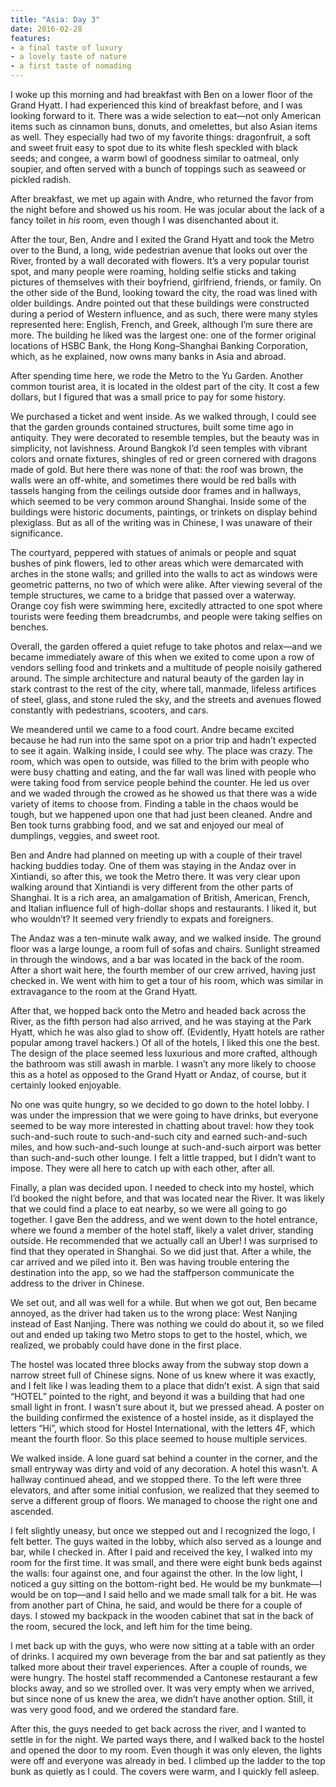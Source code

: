 ```yaml
---
title: "Asia: Day 3"
date: 2016-02-28
features:
- a final taste of luxury
- a lovely taste of nature
- a first taste of nomading
---
```


I woke up this morning and had breakfast with Ben on a lower floor of the Grand
Hyatt. I had experienced this kind of breakfast before, and I was looking
forward to it. There was a wide selection to eat—not only American items such as
cinnamon buns, donuts, and omelettes, but also Asian items as well. They
especially had two of my favorite things: dragonfruit, a soft and sweet fruit
easy to spot due to its white flesh speckled with black seeds; and congee, a
warm bowl of goodness similar to oatmeal, only soupier, and often served with a
bunch of toppings such as seaweed or pickled radish.

After breakfast, we met up again with Andre, who returned the favor from the
night before and showed us his room. He was jocular about the lack of a fancy
toilet in *his* room, even though I was disenchanted about it.

After the tour, Ben, Andre and I exited the Grand Hyatt and took the Metro over
to the Bund, a long, wide pedestrian avenue that looks out over the River,
fronted by a wall decorated with flowers. It’s a very popular tourist spot, and
many people were roaming, holding selfie sticks and taking pictures of
themselves with their boyfriend, girlfriend, friends, or family. On the other
side of the Bund, looking toward the city, the road was lined with older
buildings. Andre pointed out that these buildings were constructed during a
period of Western influence, and as such, there were many styles represented
here: English, French, and Greek, although I’m sure there are more. The building
he liked was the largest one: one of the former original locations of HSBC Bank,
the Hong Kong–Shanghai Banking Corporation, which, as he explained, now owns
many banks in Asia and abroad.

After spending time here, we rode the Metro to the Yu Garden. Another common
tourist area, it is located in the oldest part of the city. It cost a few
dollars, but I figured that was a small price to pay for some history.

We purchased a ticket and went inside. As we walked through, I could see that
the garden grounds contained structures, built some time ago in antiquity. They
were decorated to resemble temples, but the beauty was in simplicity, not
lavishness. Around Bangkok I’d seen temples with vibrant colors and ornate
fixtures, shingles of red or green cornered with dragons made of gold. But here
there was none of that: the roof was brown, the walls were an off-white, and
sometimes there would be red balls with tassels hanging from the ceilings
outside door frames and in hallways, which seemed to be very common around
Shanghai. Inside some of the buildings were historic documents, paintings, or
trinkets on display behind plexiglass. But as all of the writing was in Chinese,
I was unaware of their significance.

The courtyard, peppered with statues of animals or people and squat bushes of
pink flowers, led to other areas which were demarcated with arches in the stone
walls; and grilled into the walls to act as windows were geometric patterns, no
two of which were alike. After viewing several of the temple structures, we came
to a bridge that passed over a waterway. Orange coy fish were swimming here,
excitedly attracted to one spot where tourists were feeding them breadcrumbs,
and people were taking selfies on benches.

Overall, the garden offered a quiet refuge to take photos and relax—and we
became immediately aware of this when we exited to come upon a row of vendors
selling food and trinkets and a multitude of people noisily gathered around. The
simple architecture and natural beauty of the garden lay in stark contrast to
the rest of the city, where tall, manmade, lifeless artifices of steel, glass,
and stone ruled the sky, and the streets and avenues flowed constantly with
pedestrians, scooters, and cars.

We meandered until we came to a food court. Andre became excited because he had
run into the same spot on a prior trip and hadn’t expected to see it again.
Walking inside, I could see why. The place was crazy. The room, which was open
to outside, was filled to the brim with people who were busy chatting and
eating, and the far wall was lined with people who were taking food from service
people behind the counter. He led us over and we waded through the crowed as he
showed us that there was a wide variety of items to choose from. Finding a table
in the chaos would be tough, but we happened upon one that had just been
cleaned. Andre and Ben took turns grabbing food, and we sat and enjoyed our meal
of dumplings, veggies, and sweet root.

Ben and Andre had planned on meeting up with a couple of their travel hacking
buddies today. One of them was staying in the Andaz over in Xintiandi, so after
this, we took the Metro there. It was very clear upon walking around that
Xintiandi is very different from the other parts of Shanghai. It is a rich area,
an amalgamation of British, American, French, and Italian influence full of
high-dollar shops and restaurants. I liked it, but who wouldn’t? It seemed very
friendly to expats and foreigners.

The Andaz was a ten-minute walk away, and we walked inside. The ground floor was
a large lounge, a room full of sofas and chairs. Sunlight streamed in through
the windows, and a bar was located in the back of the room. After a short wait
here, the fourth member of our crew arrived, having just checked in. We went
with him to get a tour of his room, which was similar in extravagance to the
room at the Grand Hyatt.

After that, we hopped back onto the Metro and headed back across the River, as
the fifth person had also arrived, and he was staying at the Park Hyatt, which
he was also glad to show off. (Evidently, Hyatt hotels are rather popular among
travel hackers.) Of all of the hotels, I liked this one the best. The design of
the place seemed less luxurious and more crafted, although the bathroom was
still awash in marble. I wasn’t any more likely to choose this as a hotel as
opposed to the Grand Hyatt or Andaz, of course, but it certainly looked
enjoyable.

No one was quite hungry, so we decided to go down to the hotel lobby. I was
under the impression that we were going to have drinks, but everyone seemed to
be way more interested in chatting about travel: how they took such-and-such
route to such-and-such city and earned such-and-such miles, and how
such-and-such lounge at such-and-such airport was better than such-and-such
other lounge. I felt a little trapped, but I didn’t want to impose. They were
all here to catch up with each other, after all.

Finally, a plan was decided upon. I needed to check into my hostel, which I’d
booked the night before, and that was located near the River. It was likely that
we could find a place to eat nearby, so we were all going to go together. I gave
Ben the address, and we went down to the hotel entrance, where we found a member
of the hotel staff, likely a valet driver, standing outside. He recommended that
we actually call an Uber! I was surprised to find that they operated in
Shanghai. So we did just that. After a while, the car arrived and we piled into
it. Ben was having trouble entering the destination into the app, so we had the
staffperson communicate the address to the driver in Chinese.

We set out, and all was well for a while. But when we got out, Ben became
annoyed, as the driver had taken us to the wrong place: West Nanjing instead of
East Nanjing. There was nothing we could do about it, so we filed out and ended
up taking two Metro stops to get to the hostel, which, we realized, we probably
could have done in the first place.

The hostel was located three blocks away from the subway stop down a narrow
street full of Chinese signs. None of us knew where it was exactly, and I felt
like I was leading them to a place that didn’t exist. A sign that said “HOTEL”
pointed to the right, and beyond it was a building that had one small light in
front. I wasn’t sure about it, but we pressed ahead. A poster on the building
confirmed the existence of a hostel inside, as it displayed the letters “Hi”,
which stood for Hostel International, with the letters 4F, which meant the
fourth floor. So this place seemed to house multiple services.

We walked inside. A lone guard sat behind a counter in the corner, and the small
entryway was dirty and void of any decoration. A hotel this wasn’t. A hallway
continued ahead, and we stopped there. To the left were three elevators, and
after some initial confusion, we realized that they seemed to serve a different
group of floors. We managed to choose the right one and ascended.

I felt slightly uneasy, but once we stepped out and I recognized the logo, I
felt better. The guys waited in the lobby, which also served as a lounge and
bar, while I checked in. After I paid and received the key, I walked into my
room for the first time. It was small, and there were eight bunk beds against
the walls: four against one, and four against the other. In the low light, I
noticed a guy sitting on the bottom-right bed. He would be my bunkmate—I would
be on top—and I said hello and we made small talk for a bit. He was from another
part of China, he said, and would be there for a couple of days. I stowed my
backpack in the wooden cabinet that sat in the back of the room, secured the
lock, and left him for the time being.

I met back up with the guys, who were now sitting at a table with an order of
drinks. I acquired my own beverage from the bar and sat patiently as they talked
more about their travel experiences. After a couple of rounds, we were hungry.
The hostel staff recommended a Cantonese restaurant a few blocks away, and so we
strolled over. It was very empty when we arrived, but since none of us knew the
area, we didn’t have another option. Still, it was very good food, and we
ordered the standard fare.

After this, the guys needed to get back across the river, and I wanted to settle
in for the night. We parted ways there, and I walked back to the hostel and
opened the door to my room. Even though it was only eleven, the lights were off
and everyone was already in bed. I climbed up the ladder to the top bunk as
quietly as I could. The covers were warm, and I quickly fell asleep.
